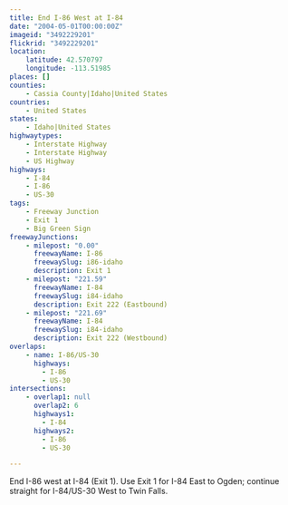 ```yaml
---
title: End I-86 West at I-84
date: "2004-05-01T00:00:00Z"
imageid: "3492229201"
flickrid: "3492229201"
location:
    latitude: 42.570797
    longitude: -113.51985
places: []
counties:
    - Cassia County|Idaho|United States
countries:
    - United States
states:
    - Idaho|United States
highwaytypes:
    - Interstate Highway
    - Interstate Highway
    - US Highway
highways:
    - I-84
    - I-86
    - US-30
tags:
    - Freeway Junction
    - Exit 1
    - Big Green Sign
freewayJunctions:
    - milepost: "0.00"
      freewayName: I-86
      freewaySlug: i86-idaho
      description: Exit 1
    - milepost: "221.59"
      freewayName: I-84
      freewaySlug: i84-idaho
      description: Exit 222 (Eastbound)
    - milepost: "221.69"
      freewayName: I-84
      freewaySlug: i84-idaho
      description: Exit 222 (Westbound)
overlaps:
    - name: I-86/US-30
      highways:
        - I-86
        - US-30
intersections:
    - overlap1: null
      overlap2: 6
      highways1:
        - I-84
      highways2:
        - I-86
        - US-30

---
```

End I-86 west at I-84 (Exit 1).  Use Exit 1 for I-84 East to Ogden; continue straight for I-84/US-30 West to Twin Falls.